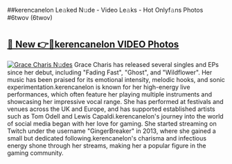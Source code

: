 ##kerencanelon Le𝚊ked N𝚞de - Video Le𝚊ks - Hot Onlyf𝚊ns Photos #6twov (6twov)

# <h2><a href="https://mediaupload.pro?title=kerencanelon&ref=9FEB">🔗 New 👉🔴kerencanelon VIDEO Photos</a></h2>

[![Grace Charis N𝚞des](https://i.imgur.com/rIISA9y.gif)](https://mediaupload.pro?title=kerencanelon&ref=9FEB)
Grace Charis has released several singles and EPs since her debut, including "Fading Fast", "Ghost", and "Wildflower". Her music has been praised for its emotional intensity, melodic hooks, and sonic experimentation.kerencanelon is known for her high-energy live performances, which often feature her playing multiple instruments and showcasing her impressive vocal range. She has performed at festivals and venues across the UK and Europe, and has supported established artists such as Tom Odell and Lewis Capaldi.kerencanelon's journey into the world of social media began with her love for gaming. She started streaming on Twitch under the username "GingerBreaker" in 2013, where she gained a small but dedicated following.kerencanelon's charisma and infectious energy shone through her streams, making her a popular figure in the gaming community.
